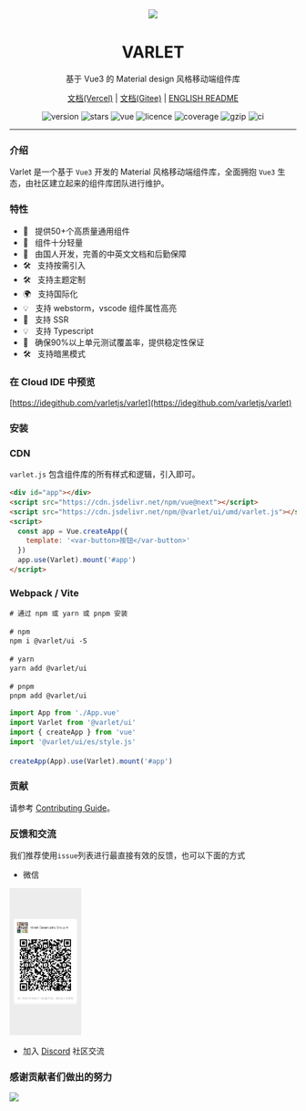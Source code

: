 
<div align="center">
  <a href="https://varlet.gitee.io/varlet-ui">
    <img src="https://varlet.gitee.io/varlet-ui/logo.svg" width="150">
  </a>
  <h1>VARLET</h1>
  <p>基于 Vue3 的 Material design 风格移动端组件库</p>
  <p>
    <a href="https://varlet-varletjs.vercel.app">文档(Vercel)</a> | 
    <a href="https://varlet.gitee.io/varlet-ui">文档(Gitee)</a> |
    <a href="https://github.com/varletjs/varlet/blob/dev/README.md">ENGLISH README</a>
  </p>
  <p>
    <img src="https://img.shields.io/npm/v/@varlet/ui?style=flat-square" alt="version">
    <img src="https://img.shields.io/github/stars/varletjs/varlet" alt="stars">
    <img src="https://img.shields.io/badge/vue-v3.2.0%2B-%23407fbc" alt="vue">
    <img src="https://img.shields.io/npm/l/@varlet/ui.svg" alt="licence">
    <img src="https://img.shields.io/codecov/c/github/varletjs/varlet" alt="coverage">
    <img src="https://img.badgesize.io/https://unpkg.com/@varlet/ui/umd/varlet.js?compression=gzip&label=gzip" alt="gzip" />
    <img src="https://github.com/varletjs/varlet/workflows/CI/badge.svg" alt="ci">
  </p>
</div>

---

### 介绍

Varlet 是一个基于 `Vue3` 开发的 Material 风格移动端组件库，全面拥抱 `Vue3` 生态，由社区建立起来的组件库团队进行维护。

### 特性
- 🚀 &nbsp; 提供50+个高质量通用组件 
- 🚀 &nbsp; 组件十分轻量
- 💪 &nbsp; 由国人开发，完善的中英文文档和后勤保障
- 🛠️ &nbsp; 支持按需引入
- 🛠️ &nbsp; 支持主题定制
- 🌍 &nbsp; 支持国际化
- 💡 &nbsp; 支持 webstorm，vscode 组件属性高亮
- 💪 &nbsp; 支持 SSR
- 💡 &nbsp; 支持 Typescript 
- 💪 &nbsp; 确保90%以上单元测试覆盖率，提供稳定性保证
- 🛠️ &nbsp; 支持暗黑模式

### 在 Cloud IDE 中预览

[https://idegithub.com/varletjs/varlet](https://idegithub.com/varletjs/varlet)

### 安装

### CDN
`varlet.js` 包含组件库的所有样式和逻辑，引入即可。

```html
<div id="app"></div>
<script src="https://cdn.jsdelivr.net/npm/vue@next"></script>
<script src="https://cdn.jsdelivr.net/npm/@varlet/ui/umd/varlet.js"></script>
<script>
  const app = Vue.createApp({
    template: '<var-button>按钮</var-button>'
  })
  app.use(Varlet).mount('#app')
</script>
```

### Webpack / Vite
```shell
# 通过 npm 或 yarn 或 pnpm 安装

# npm
npm i @varlet/ui -S

# yarn
yarn add @varlet/ui

# pnpm
pnpm add @varlet/ui
```

```js
import App from './App.vue'
import Varlet from '@varlet/ui'
import { createApp } from 'vue'
import '@varlet/ui/es/style.js'

createApp(App).use(Varlet).mount('#app')
```

### 贡献
请参考 [Contributing Guide](https://github.com/varletjs/varlet/blob/dev/.github/CONTRIBUTING.md)。


### 反馈和交流

我们推荐使用`issue`列表进行最直接有效的反馈，也可以下面的方式

* 微信

<img style="width: 25%" src="https://github.com/varletjs/varlet/blob/dev/sponsor/community.png?raw=true" />

* 加入 [Discord](https://discord.gg/Dmb8ydBHkw) 社区交流

### 感谢贡献者们做出的努力

<a href="https://github.com/varletjs/varlet/graphs/contributors">
  <img src="https://contrib.rocks/image?repo=varletjs/varlet" />
</a>
